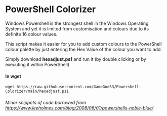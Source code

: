 # PowerShell Colorizer

Windows Powershell is the strongest shell in the Windows Operating System and yet it is limited from customisation and colours due to its definite 16 colour values.

This script makes it easier for you to add custom colours to the PowerShell colour palette by just entering the Hex Value of the colour you want to add.

Simply download __hexadjust.ps1__ and run it (by double clicking or by executing it within PowerShell)
#### In wget
```wget https://raw.githubusercontent.com/GameGodS3/Powershell-Colorizer/main/hexadjust.ps1```

###### Minor snippets of code borrowed from https://www.leeholmes.com/blog/2008/06/01/powershells-noble-blue/
